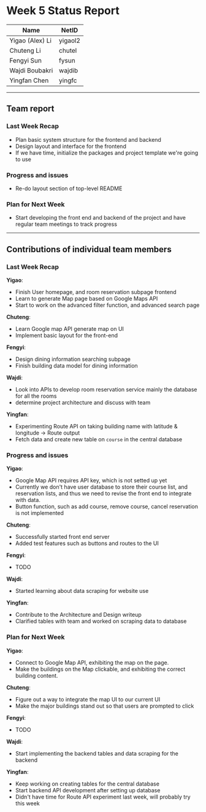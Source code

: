 # Week 5 Status Report

| Name            | NetID   |
| --------------- | ------- |
| Yigao (Alex) Li | yigaol2 |
| Chuteng Li      | chutel  |
| Fengyi Sun      | fysun   |
| Wajdi Boubakri  | wajdib  |
| Yingfan Chen    | yingfc  |

---

## Team report

### Last Week Recap

- Plan basic system structure for the frontend and backend
- Design layout and interface for the frontend
- If we have time, initialize the packages and project template we're going to use

### Progress and issues

- Re-do layout section of top-level README

### Plan for Next Week

- Start developing the front end and backend of the project and have regular team meetings to track progress

---

## Contributions of individual team members

### Last Week Recap

**Yigao**:

- Finish User homepage, and room reservation subpage frontend
- Learn to generate Map page based on Google Maps API
- Start to work on the advanced filter function, and advanced search page

**Chuteng**:

- Learn Google map API generate map on UI
- Implement basic layout for the front-end

**Fengyi**:

- Design dining information searching subpage
- Finish building data model for dining information

**Wajdi**:

- Look into APIs to develop room reservation service mainly the database for all the rooms
- determine project architecture and discuss with team

**Yingfan**:

- Experimenting Route API on taking building name with latitude & longitude -> Route output
- Fetch data and create new table on `course` in the central database

### Progress and issues

**Yigao**:

- Google Map API requires API key, which is not setted up yet
- Currently we don't have user database to store their course list, and reservation lists, and thus
we need to revise the front end to integrate with data.
- Button function, such as add course, remove course, cancel reservation is not implemented


**Chuteng**:

- Successfully started front end server
- Added test features such as buttons and routes to the UI

**Fengyi**:

- TODO

**Wajdi**:

- Started learning about data scraping for website use

**Yingfan**:

- Contribute to the Architecture and Design writeup
- Clarified tables with team and worked on scraping data to database

### Plan for Next Week

**Yigao**:

- Connect to Google Map API, exhibiting the map on the page.
- Make the buildings on the Map clickable, and exhibiting the correct building content.

**Chuteng**:

- Figure out a way to integrate the map UI to our current UI
- Make the major buildings stand out so that users are prompted to click

**Fengyi**:

- TODO

**Wajdi**:

- Start implementing the backend tables and data scraping for the backend

**Yingfan**:

- Keep working on creating tables for the central database
- Start backend API development after setting up database
- Didn't have time for Route API experiment last week, will probably try this week
